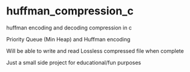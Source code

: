 # huffman_compression_c
huffman encoding and decoding compression in c

Priority Queue (Min Heap) and Huffman encoding

Will be able to write and read Lossless compressed file when complete

Just a small side project for educational/fun purposes
